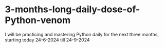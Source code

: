 # 3-months-long-daily-dose-of-Python-venom
I will be practicing and mastering Python daily for the next three months, starting today 24-6-2024 till 24-9-2024
